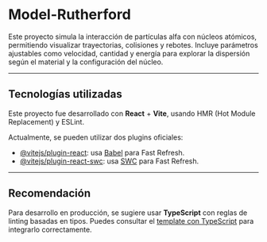 # Model-Rutherford

Este proyecto simula la interacción de partículas alfa con núcleos atómicos, permitiendo visualizar trayectorias, colisiones y rebotes. Incluye parámetros ajustables como velocidad, cantidad y energía para explorar la dispersión según el material y la configuración del núcleo.

---

## Tecnologías utilizadas

Este proyecto fue desarrollado con **React** + **Vite**, usando HMR (Hot Module Replacement) y ESLint.

Actualmente, se pueden utilizar dos plugins oficiales:

- [@vitejs/plugin-react](https://github.com/vitejs/vite-plugin-react/blob/main/packages/plugin-react): usa [Babel](https://babeljs.io/) para Fast Refresh.
- [@vitejs/plugin-react-swc](https://github.com/vitejs/vite-plugin-react/blob/main/packages/plugin-react-swc): usa [SWC](https://swc.rs/) para Fast Refresh.

---

## Recomendación

Para desarrollo en producción, se sugiere usar **TypeScript** con reglas de linting basadas en tipos. Puedes consultar el [template con TypeScript](https://github.com/vitejs/vite/tree/main/packages/create-vite/template-react-ts) para integrarlo correctamente.
